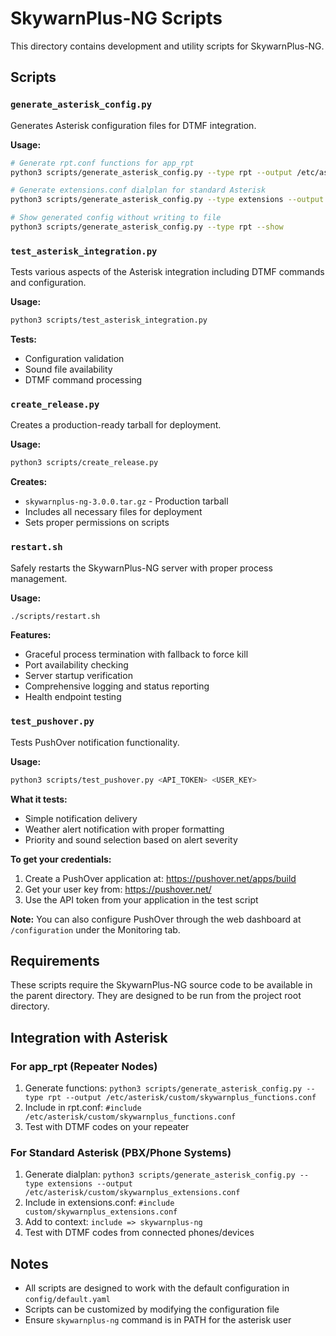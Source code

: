 # SkywarnPlus-NG Scripts

This directory contains development and utility scripts for SkywarnPlus-NG.

## Scripts

### `generate_asterisk_config.py`
Generates Asterisk configuration files for DTMF integration.

**Usage:**
```bash
# Generate rpt.conf functions for app_rpt
python3 scripts/generate_asterisk_config.py --type rpt --output /etc/asterisk/custom/skywarnplus_functions.conf

# Generate extensions.conf dialplan for standard Asterisk
python3 scripts/generate_asterisk_config.py --type extensions --output /etc/asterisk/custom/skywarnplus_extensions.conf

# Show generated config without writing to file
python3 scripts/generate_asterisk_config.py --type rpt --show
```

### `test_asterisk_integration.py`
Tests various aspects of the Asterisk integration including DTMF commands and configuration.

**Usage:**
```bash
python3 scripts/test_asterisk_integration.py
```

**Tests:**
- Configuration validation
- Sound file availability
- DTMF command processing

### `create_release.py`
Creates a production-ready tarball for deployment.

**Usage:**
```bash
python3 scripts/create_release.py
```

**Creates:**
- `skywarnplus-ng-3.0.0.tar.gz` - Production tarball
- Includes all necessary files for deployment
- Sets proper permissions on scripts

### `restart.sh`
Safely restarts the SkywarnPlus-NG server with proper process management.

**Usage:**
```bash
./scripts/restart.sh
```

**Features:**
- Graceful process termination with fallback to force kill
- Port availability checking
- Server startup verification
- Comprehensive logging and status reporting
- Health endpoint testing

### `test_pushover.py`
Tests PushOver notification functionality.

**Usage:**
```bash
python3 scripts/test_pushover.py <API_TOKEN> <USER_KEY>
```

**What it tests:**
- Simple notification delivery
- Weather alert notification with proper formatting
- Priority and sound selection based on alert severity

**To get your credentials:**
1. Create a PushOver application at: https://pushover.net/apps/build
2. Get your user key from: https://pushover.net/
3. Use the API token from your application in the test script

**Note:** You can also configure PushOver through the web dashboard at `/configuration` under the Monitoring tab.

## Requirements

These scripts require the SkywarnPlus-NG source code to be available in the parent directory. They are designed to be run from the project root directory.

## Integration with Asterisk

### For app_rpt (Repeater Nodes)
1. Generate functions: `python3 scripts/generate_asterisk_config.py --type rpt --output /etc/asterisk/custom/skywarnplus_functions.conf`
2. Include in rpt.conf: `#include /etc/asterisk/custom/skywarnplus_functions.conf`
3. Test with DTMF codes on your repeater

### For Standard Asterisk (PBX/Phone Systems)
1. Generate dialplan: `python3 scripts/generate_asterisk_config.py --type extensions --output /etc/asterisk/custom/skywarnplus_extensions.conf`
2. Include in extensions.conf: `#include custom/skywarnplus_extensions.conf`
3. Add to context: `include => skywarnplus-ng`
4. Test with DTMF codes from connected phones/devices

## Notes

- All scripts are designed to work with the default configuration in `config/default.yaml`
- Scripts can be customized by modifying the configuration file
- Ensure `skywarnplus-ng` command is in PATH for the asterisk user
